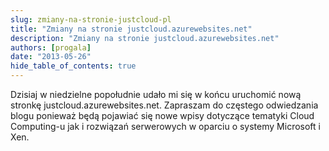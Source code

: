```yaml
---
slug: zmiany-na-stronie-justcloud-pl
title: "Zmiany na stronie justcloud.azurewebsites.net"
description: "Zmiany na stronie justcloud.azurewebsites.net" 
authors: [progala]
date: "2013-05-26"
hide_table_of_contents: true
---
```


Dzisiaj w niedzielne popołudnie udało mi się w końcu uruchomić nową stronkę justcloud.azurewebsites.net. Zapraszam do częstego odwiedzania blogu ponieważ będą pojawiać się nowe wpisy dotyczące tematyki Cloud Computing-u jak i rozwiązań serwerowych w oparciu o systemy Microsoft i Xen.